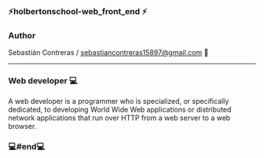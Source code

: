 ###  ⚡holbertonschool-web_front_end ⚡

### Author

Sebastián Contreras / sebastiancontreras15897@gmail.com 📧

--------------------------------------------------------
### Web developer 💻

A web developer is a programmer who is specialized, or specifically dedicated, to developing World Wide Web applications or distributed network applications that run over HTTP from a web server to a web browser.

### 💻#end💻
